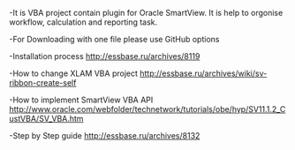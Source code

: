 
 -It is VBA project contain plugin for Oracle SmartView. It is help to orgonise workflow, calculation and reporting task.  

 -For Downloading with one file please use GitHub options 

 -Installation   process  http://essbase.ru/archives/8119 

 -How to change XLAM VBA project http://essbase.ru/archives/wiki/sv-ribbon-create-self

 -How to implement SmartView VBA API http://www.oracle.com/webfolder/technetwork/tutorials/obe/hyp/SV11.1.2_CustVBA/SV_VBA.htm

 -Step by Step guide http://essbase.ru/archives/8132

